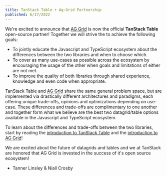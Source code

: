 ```yaml
---
title: TanStack Table + Ag-Grid Partnership
published: 6/17/2022
---
```


We're excited to announce that [AG Grid](https://ag-grid.com/react-data-grid/?utm_source=reacttable&utm_campaign=githubreacttable) is now the official **TanStack Table** open-source partner! Together we will strive the to achieve the following goals:

- To jointly educate the Javascript and TypeScript ecosystem about the differences between the two libraries and when to choose which.
- To cover as many use-cases as possible across the ecosystem by encouraging the usage of the other when goals and limitations of either are not met.
- To improve the quality of both libraries through shared experience, knowledge and even code when appropriate.

TanStack Table and [AG Grid](https://ag-grid.com/react-data-grid/?utm_source=reacttable&utm_campaign=githubreacttable) share the same general problem space, but are implemented via drastically different architectures and paradigms, each offering unique trade-offs, opinions and optimizations depending on use-case. These differences and trade-offs are complimentary to one another and together form what we believe are the best two datagrid/table options available in the Javascript and TypeScript ecosystem.

To learn about the differences and trade-offs between the two libraries, start by reading the [introduction to TanStack Table](/table/v8/docs/guide/00-introduction) and the [introduction to AG Grid](https://ag-grid.com/react-data-grid/?utm_source=reacttable&utm_campaign=githubreacttable)!

We are excited about the future of datagrids and tables and we at TanStack are honored that AG Grid is invested in the success of it's open source ecosystem!

- Tanner Linsley & Niall Crosby
